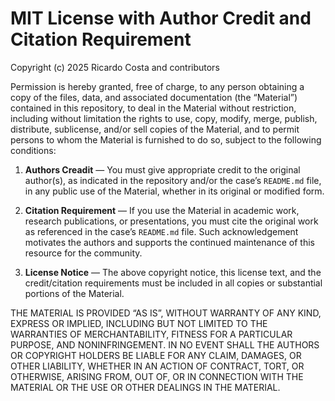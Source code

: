 # MIT License with Author Credit and Citation Requirement

Copyright (c) 2025 Ricardo Costa and contributors

Permission is hereby granted, free of charge, to any person obtaining a copy
of the files, data, and associated documentation (the “Material”) contained in
this repository, to deal in the Material without restriction, including without
limitation the rights to use, copy, modify, merge, publish, distribute,
sublicense, and/or sell copies of the Material, and to permit persons to whom
the Material is furnished to do so, subject to the following conditions:

1. **Authors Creadit** — You must give appropriate credit to the original
   author(s), as indicated in the repository and/or the case’s `README.md`
   file, in any public use of the Material, whether in its original or
   modified form.

3. **Citation Requirement** — If you use the Material in academic work,
   research publications, or presentations, you must cite the original work
   as referenced in the case’s `README.md` file. Such acknowledgement
   motivates the authors and supports the continued maintenance of this
   resource for the community.

4. **License Notice** — The above copyright notice, this license text,
   and the credit/citation requirements must be included in all copies or
   substantial portions of the Material.

THE MATERIAL IS PROVIDED “AS IS”, WITHOUT WARRANTY OF ANY KIND, EXPRESS OR
IMPLIED, INCLUDING BUT NOT LIMITED TO THE WARRANTIES OF MERCHANTABILITY,
FITNESS FOR A PARTICULAR PURPOSE, AND NONINFRINGEMENT. IN NO EVENT SHALL THE
AUTHORS OR COPYRIGHT HOLDERS BE LIABLE FOR ANY CLAIM, DAMAGES, OR OTHER
LIABILITY, WHETHER IN AN ACTION OF CONTRACT, TORT, OR OTHERWISE, ARISING FROM,
OUT OF, OR IN CONNECTION WITH THE MATERIAL OR THE USE OR OTHER DEALINGS IN
THE MATERIAL.
